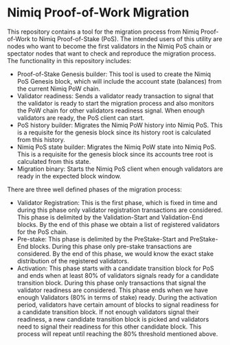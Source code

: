 # Nimiq Proof-of-Work Migration

This repository contains a tool for the migration process from Nimiq Proof-of-Work
to Nimiq Proof-of-Stake (PoS).
The intended users of this utility are nodes who want to become the first validators
in the Nimiq PoS chain or spectator nodes that want to check and reproduce the migration
process.
The functionality in this repository includes:

- Proof-of-Stake Genesis builder: This tool is used to create the Nimiq PoS
  Genesis block, which will include the account state (balances) from the current
  Nimiq PoW chain.
- Validator readiness: Sends a validator ready transaction to signal that the validator
  is ready to start the migration process and also monitors the PoW chain for other
  validators readiness signal. When enough validators are ready, the PoS client can
  start.
- PoS history builder: Migrates the Nimiq PoW history into Nimiq PoS. This is a requisite
  for the genesis block since its history root is calculated from this history.
- Nimiq PoS state builder: Migrates the Nimiq PoW state into Nimiq PoS. This is a
  requisite for the genesis block since its accounts tree root is calculated from
  this state.
- Migration binary: Starts the Nimiq PoS client when enough validators are ready
  in the expected block window.

There are three well defined phases of the migration process:

- Validator Registration: This is the first phase, which is fixed in time and during
  this phase only validator registration transactions are considered. This phase
  is delimited by the Validation-Start and Validation-End blocks. By the end of this
  phase we obtain a list of registered validators for the PoS chain.
- Pre-stake: This phase is delimited by the PreStake-Start and PreStake-End blocks.
  During this phase only pre-stake transactions are considered. By the end of this
  phase, we would know the exact stake distribution of the registered validators.
- Activation: This phase starts with a candidate transition block for PoS and ends
  when at least 80% of validators signals ready for a candidate transition block.
  During this phase only transactions that signal the validator readiness are considered.
  This phase ends when we have enough Validators (80% in terms of stake) ready.
  During the activation period, validators have certain amount of blocks to signal
  readiness for a candidate transition block. If not enough validators signal their
  readiness, a new candidate transition block is picked and validators need to signal
  their readiness for this other candidate block. This process will repeat until reaching
  the 80% threshold mentioned above.
